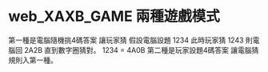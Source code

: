 # web_XAXB_GAME  兩種遊戲模式  
第一種是電腦隨機挑4碼答案 讓玩家猜 假設電腦設題 1234 此時玩家猜 1243 則電腦回 2A2B   直到數字圈猜對。  1234 = 4A0B
第二種是玩家設題4碼答案 讓電腦猜 規則入第一種。
